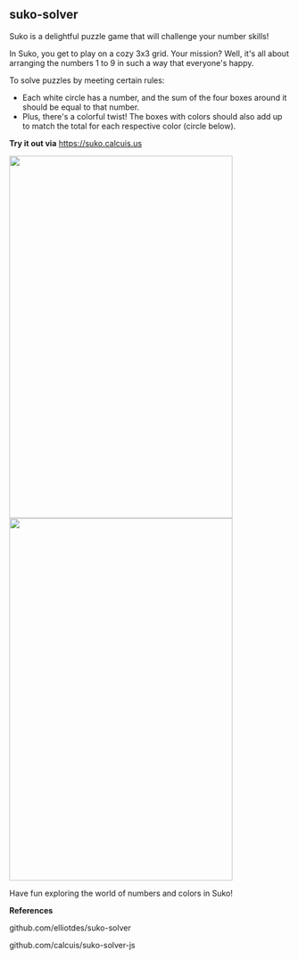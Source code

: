 ## suko-solver

Suko is a delightful puzzle game that will challenge your number skills!

In Suko, you get to play on a cozy 3x3 grid. Your mission? Well, it's all about arranging the numbers 1 to 9 in such a way that everyone's happy.

To solve puzzles by meeting certain rules:
 - Each white circle has a number, and the sum of the four boxes around it should be equal to that number.
 - Plus, there's a colorful twist! The boxes with colors should also add up to match the total for each respective color (circle below).


**Try it out via**
https://suko.calcuis.us

[<img src="https://raw.githubusercontent.com/calcuis/suko-solver-ts/master/blank.png" width="400" height="650">](https://github.com/calcuis/suko-solver-ts/blob/main/blank.png)
[<img src="https://raw.githubusercontent.com/calcuis/suko-solver-ts/master/demo.png" width="400" height="650">](https://github.com/calcuis/suko-solver-ts/blob/main/demo.png)

Have fun exploring the world of numbers and colors in Suko!

**References**

github.com/elliotdes/suko-solver

github.com/calcuis/suko-solver-js
